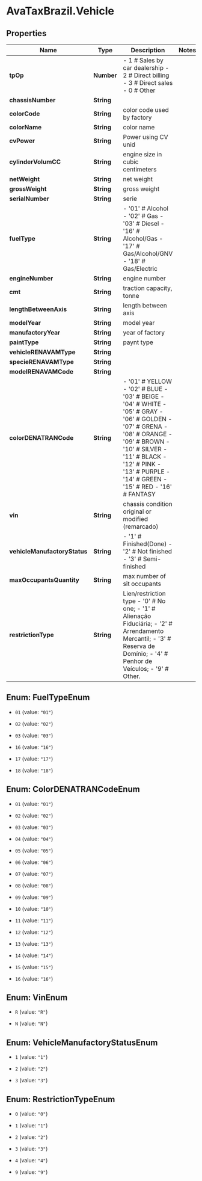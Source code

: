 # AvaTaxBrazil.Vehicle

## Properties
Name | Type | Description | Notes
------------ | ------------- | ------------- | -------------
**tpOp** | **Number** | - 1 # Sales by car dealership - 2 # Direct billing - 3 # Direct sales - 0 # Other  | 
**chassisNumber** | **String** |  | 
**colorCode** | **String** | color code used by factory | 
**colorName** | **String** | color name | 
**cvPower** | **String** | Power using CV unid | 
**cylinderVolumCC** | **String** | engine size in cubic centimeters | 
**netWeight** | **String** | net weight | 
**grossWeight** | **String** | gross weight | 
**serialNumber** | **String** | serie | 
**fuelType** | **String** | - &#39;01&#39; # Alcohol - &#39;02&#39; # Gas - &#39;03&#39; # Diesel - &#39;16&#39; # Alcohol/Gas - &#39;17&#39; # Gas/Alcohol/GNV - &#39;18&#39; # Gas/Electric  | 
**engineNumber** | **String** | engine number | 
**cmt** | **String** | traction capacity, tonne | 
**lengthBetweenAxis** | **String** | length between axis | 
**modelYear** | **String** | model year | 
**manufactoryYear** | **String** | year of factory | 
**paintType** | **String** | paynt type | 
**vehicleRENAVAMType** | **String** |  | 
**specieRENAVAMType** | **String** |  | 
**modelRENAVAMCode** | **String** |  | 
**colorDENATRANCode** | **String** | - &#39;01&#39; # YELLOW - &#39;02&#39; # BLUE - &#39;03&#39; # BEIGE - &#39;04&#39; # WHITE - &#39;05&#39; # GRAY - &#39;06&#39; # GOLDEN - &#39;07&#39; # GRENA - &#39;08&#39; # ORANGE - &#39;09&#39; # BROWN - &#39;10&#39; # SILVER - &#39;11&#39; # BLACK - &#39;12&#39; # PINK - &#39;13&#39; # PURPLE - &#39;14&#39; # GREEN - &#39;15&#39; # RED - &#39;16&#39; # FANTASY  | 
**vin** | **String** | chassis condition original or modified (remarcado) | 
**vehicleManufactoryStatus** | **String** | - &#39;1&#39; # Finished(Done) - &#39;2&#39; # Not finished - &#39;3&#39; # Semi-finished  | 
**maxOccupantsQuantity** | **String** | max number of sit occupants | 
**restrictionType** | **String** | Lien/restriction type - &#39;0&#39; # No one; - &#39;1&#39; # Alienação Fiduciária; - &#39;2&#39; # Arrendamento Mercantil; - &#39;3&#39; # Reserva de Domínio; - &#39;4&#39; # Penhor de Veículos; - &#39;9&#39; # Other.  | 


<a name="FuelTypeEnum"></a>
## Enum: FuelTypeEnum


* `01` (value: `"01"`)

* `02` (value: `"02"`)

* `03` (value: `"03"`)

* `16` (value: `"16"`)

* `17` (value: `"17"`)

* `18` (value: `"18"`)




<a name="ColorDENATRANCodeEnum"></a>
## Enum: ColorDENATRANCodeEnum


* `01` (value: `"01"`)

* `02` (value: `"02"`)

* `03` (value: `"03"`)

* `04` (value: `"04"`)

* `05` (value: `"05"`)

* `06` (value: `"06"`)

* `07` (value: `"07"`)

* `08` (value: `"08"`)

* `09` (value: `"09"`)

* `10` (value: `"10"`)

* `11` (value: `"11"`)

* `12` (value: `"12"`)

* `13` (value: `"13"`)

* `14` (value: `"14"`)

* `15` (value: `"15"`)

* `16` (value: `"16"`)




<a name="VinEnum"></a>
## Enum: VinEnum


* `R` (value: `"R"`)

* `N` (value: `"N"`)




<a name="VehicleManufactoryStatusEnum"></a>
## Enum: VehicleManufactoryStatusEnum


* `1` (value: `"1"`)

* `2` (value: `"2"`)

* `3` (value: `"3"`)




<a name="RestrictionTypeEnum"></a>
## Enum: RestrictionTypeEnum


* `0` (value: `"0"`)

* `1` (value: `"1"`)

* `2` (value: `"2"`)

* `3` (value: `"3"`)

* `4` (value: `"4"`)

* `9` (value: `"9"`)




